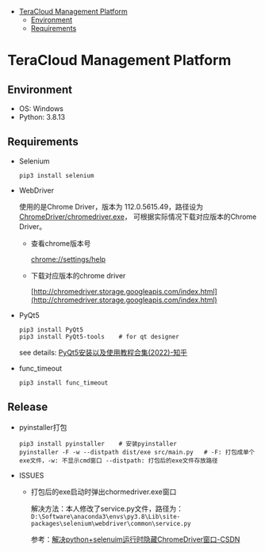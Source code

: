 - [TeraCloud Management Platform](#teracloud-management-platform)
    - [Environment](#environment)
    - [Requirements](#requirements)

# TeraCloud Management Platform

## Environment

- OS: Windows
- Python: 3.8.13

## Requirements

- Selenium

    ```
    pip3 install selenium
    ```


- WebDriver

  使用的是Chrome Driver，版本为 112.0.5615.49，路径设为[ChromeDriver/chromedriver.exe](ChromeDriver/chromedriver.exe)，
  可根据实际情况下载对应版本的Chrome Driver。

    - 查看chrome版本号

      [chrome://settings/help](chrome://settings/help)
    - 下载对应版本的chrome driver

      [http://chromedriver.storage.googleapis.com/index.html](http://chromedriver.storage.googleapis.com/index.html)


- PyQt5

  ```
  pip3 install PyQt5
  pip3 install PyQt5-tools    # for qt designer
  ```

  see details: [PyQt5安装以及使用教程合集(2022)-知乎](https://zhuanlan.zhihu.com/p/162866700)


- func_timeout

  ```
  pip3 install func_timeout
  ```

## Release

- pyinstaller打包

  ```
  pip3 install pyinstaller    # 安装pyinstaller
  pyinstaller -F -w --distpath dist/exe src/main.py   # -F: 打包成单个exe文件，-w: 不显示cmd窗口 --distpath: 打包后的exe文件存放路径
  ```

- ISSUES

    - 打包后的exe启动时弹出chormedriver.exe窗口

      解决方法：本人修改了service.py文件，路径为：`D:\Software\anaconda3\envs\py3.8\Lib\site-packages\selenium\webdriver\common\service.py`

      参考：[解决python+selenuim运行时隐藏ChromeDriver窗口-CSDN](https://blog.csdn.net/ZDK_001/article/details/124431431)
